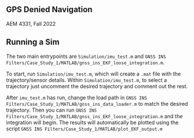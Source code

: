 ## GPS Denied Navigation
AEM 4331, Fall 2022

## Running a Sim
The two main entrypoints are `Simulation/imu_test.m` and `GNSS INS Filters/Case_Study_1/MATLAB/gnss_ins_EKF_loose_integration.m`. 

To start, run `Simulation/imu_test.m`, which will create a `.mat` file with the trajectory/sensor details. Within `Simulation/imu_test.m`, to select a trajectory just uncomment the desired trajectory and comment out the rest.

After `imu_test.m` has run, change the load path in `GNSS INS Filters/Case_Study_1/MATLAB/gnss_ins_data_loader.m` to match the desired trajectory. Then you can run `GNSS INS Filters/Case_Study_1/MATLAB/gnss_ins_EKF_loose_integration.m` and the integration will begin. The results will automatically be plotted using the script `GNSS INS Filters/Case_Study_1/MATLAB/plot_EKF_output.m`